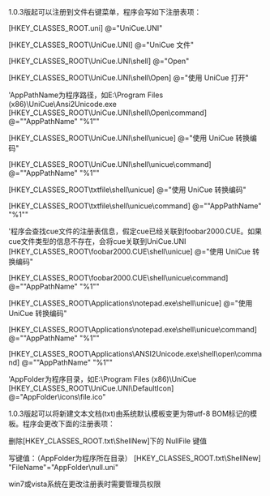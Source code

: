 

1.0.3版起可以注册到文件右键菜单，程序会写如下注册表项：

[HKEY_CLASSES_ROOT\.uni]
@="UniCue.UNI"

[HKEY_CLASSES_ROOT\UniCue.UNI]
@="UniCue 文件"

[HKEY_CLASSES_ROOT\UniCue.UNI\shell]
@="Open"

[HKEY_CLASSES_ROOT\UniCue.UNI\shell\Open]
@="使用 UniCue 打开"

'AppPathName为程序路径，如E:\\Program Files (x86)\\UniCue\\Ansi2Unicode.exe
[HKEY_CLASSES_ROOT\UniCue.UNI\shell\Open\command]
@="\"AppPathName\" \"%1\""

[HKEY_CLASSES_ROOT\UniCue.UNI\shell\unicue]
@="使用 UniCue 转换编码"

[HKEY_CLASSES_ROOT\UniCue.UNI\shell\unicue\command]
@="\"AppPathName\" \"%1\""

[HKEY_CLASSES_ROOT\txtfile\shell\unicue]
@="使用 UniCue 转换编码"

[HKEY_CLASSES_ROOT\txtfile\shell\unicue\command]
@="\"AppPathName\" \"%1\""

'程序会查找cue文件的注册表信息，假定cue已经关联到foobar2000.CUE。如果cue文件类型的信息不存在，会将cue关联到UniCue.UNI
[HKEY_CLASSES_ROOT\foobar2000.CUE\shell\unicue]
@="使用 UniCue 转换编码"

[HKEY_CLASSES_ROOT\foobar2000.CUE\shell\unicue\command]
@="\"AppPathName\" \"%1\""

[HKEY_CLASSES_ROOT\Applications\notepad.exe\shell\unicue]
@="使用 UniCue 转换编码"

[HKEY_CLASSES_ROOT\Applications\notepad.exe\shell\unicue\command]
@="\"AppPathName\" \"%1\""

[HKEY_CLASSES_ROOT\Applications\ANSI2Unicode.exe\shell\open\command]
@="\"AppPathName\" \"%1\""

'AppFolder为程序目录，如E:\\Program Files (x86)\\UniCue
[HKEY_CLASSES_ROOT\UniCue.UNI\DefaultIcon]
@="AppFolder\\icons\\file.ico"

1.0.3版起可以将新建文本文档(txt)由系统默认模板变更为带utf-8 BOM标记的模板。程序会更改下面的注册表项：

删除[HKEY_CLASSES_ROOT\.txt\ShellNew]下的 NullFile 键值

写键值：（AppFolder为程序所在目录）
[HKEY_CLASSES_ROOT\.txt\ShellNew]
"FileName"="AppFolder\\null.uni"

win7或vista系统在更改注册表时需要管理员权限
